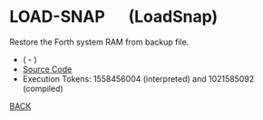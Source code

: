 # LOAD-SNAP &emsp; (LoadSnap)
Restore the Forth system RAM from backup file.
* ( - )
* [Source Code](../words/amc_ext/LoadSnap.cs)
* Execution Tokens: 1558456004 (interpreted) and 1021585092 (compiled)


[BACK](builtins.md#LoadSnap)
